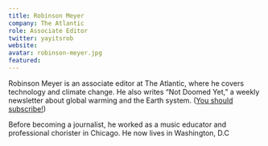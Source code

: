 ```yaml
---
title: Robinson Meyer
company: The Atlantic
role: Associate Editor
twitter: yayitsrob
website:
avatar: robinson-meyer.jpg
featured:
---
```

Robinson Meyer is an associate editor at The Atlantic, where he covers technology and climate change. He also writes “Not Doomed Yet,” a weekly newsletter about global warming and the Earth system. ([You should subscribe!](http://tinyletter.com/not-doomed-yet))

Before becoming a journalist, he worked as a music educator and professional chorister in Chicago. He now lives in Washington, D.C
